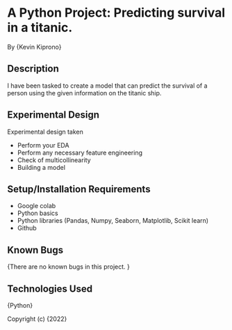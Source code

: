 
# A Python Project: Predicting survival in a titanic.
By {Kevin Kiprono}

## Description
I have been tasked to create a model that can predict the survival of a person using the given information on the titanic ship.

## Experimental Design
Experimental design taken 
* Perform your EDA
* Perform any necessary feature engineering
* Check of multicollinearity
* Building a model

## Setup/Installation Requirements
* Google colab
* Python basics
* Python libraries (Pandas, Numpy, Seaborn, Matplotlib, Scikit learn)
* Github

## Known Bugs
{There are no known bugs in this project. }

## Technologies Used
{Python}

Copyright (c) {2022}
